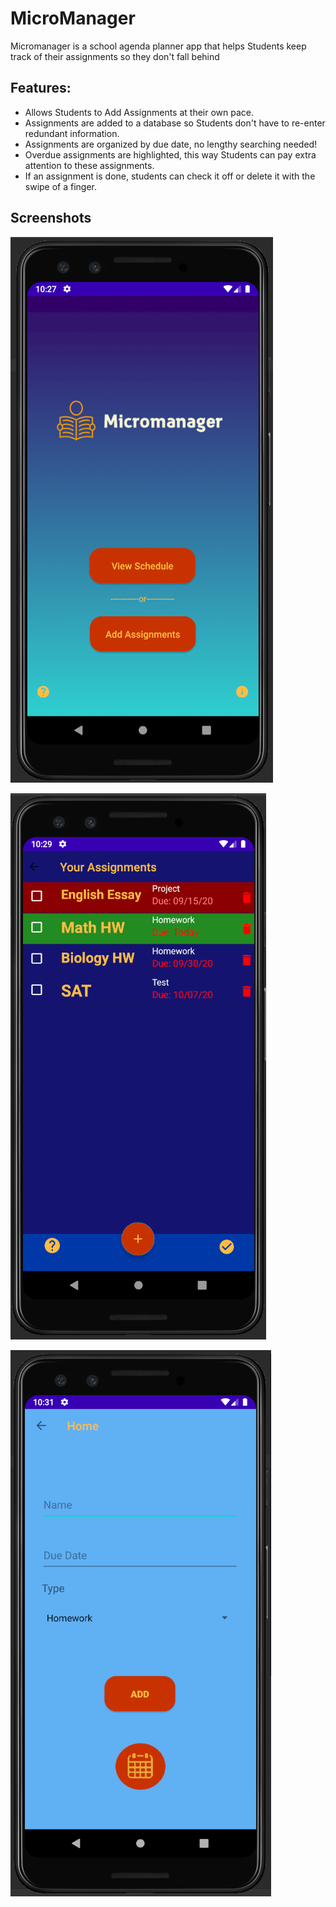 # MicroManager

Micromanager is a school agenda planner app that helps Students keep track of
their assignments so they don't fall behind 

## Features:

 * Allows Students to Add Assignments at their own pace.
 * Assignments are added to a database so Students don't have to re-enter redundant information.
 * Assignments are organized by due date, no lengthy searching needed!
 * Overdue assignments are highlighted, this way Students can pay extra attention to these assignments.
 * If an assignment is done, students can check it off or delete it with the swipe of a finger.
  
## Screenshots 
  ![Home Screen](HomeScreen.png)
  
  ![List Screen](ListScreen.png)
  
  ![Add Screen](AddScreen.png)
